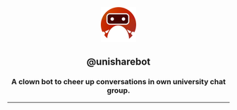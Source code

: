 <center>
<img src="./assets/icon.png" width="80px">

## @unisharebot

### A clown bot to cheer up conversations in own university chat group.

---

</center>

